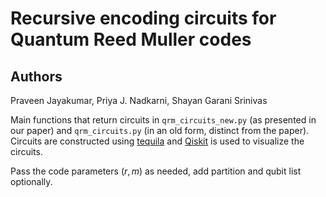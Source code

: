 # Recursive encoding circuits for Quantum Reed Muller codes  

## Authors  
Praveen Jayakumar, Priya J. Nadkarni, Shayan Garani Srinivas

Main functions that return circuits in `qrm_circuits_new.py` (as presented in our paper) and `qrm_circuits.py` (in an old form, distinct from the paper). Circuits are constructed using [tequila](https://github.com/tequilahub/tequila) and [Qiskit](https://github.com/Qiskit/qiskit) is used to visualize the circuits.  

Pass the code parameters $(r, m)$ as needed, add partition and qubit list optionally.